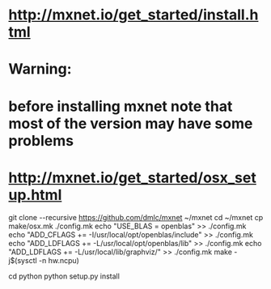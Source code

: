 # http://mxnet.io/get_started/install.html
# Warning:
#         before installing mxnet note that most of the version may have some problems

# http://mxnet.io/get_started/osx_setup.html



git clone --recursive https://github.com/dmlc/mxnet ~/mxnet
cd ~/mxnet
cp make/osx.mk ./config.mk
echo "USE_BLAS = openblas" >> ./config.mk
echo "ADD_CFLAGS += -I/usr/local/opt/openblas/include" >> ./config.mk
echo "ADD_LDFLAGS += -L/usr/local/opt/openblas/lib" >> ./config.mk
echo "ADD_LDFLAGS += -L/usr/local/lib/graphviz/" >> ./config.mk
make -j$(sysctl -n hw.ncpu)

cd python
python setup.py install

